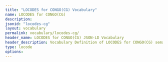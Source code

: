 ```yaml
---
title: "LOCODES for CONGO(CG) Vocabulary"
name: LOCODES for CONGO(CG) 
description: 
jsonid: "locodes-cg"
layout: vocabulary
permalink: vocabulary/locodes-cg/
header_name: LOCODES for CONGO(CG) JSON-LD Vocabulary
header_description: Vocabulary Definition of LOCODES for CONGO(CG) semantics in HTML format. JSON-LD format is available at [locodes-cg.jsonld](https://edi3.org/vocabulary/locodes-cg.jsonld)
type: locode
options:
---
```

